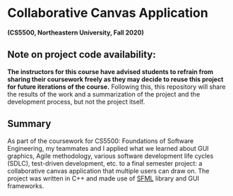 # Collaborative Canvas Application

**(CS5500, Northeastern University, Fall 2020)**

## Note on project code availability: 

**The instructors for this course have advised students to refrain from sharing their coursework freely as they may decide to reuse this project for future iterations of the course.** Following this, this repository will share the results of the work and a summarization of the project and the development process, but not the project itself. 

## Summary
As part of the coursework for CS5500: Foundations of Software Engineering, my teammates and I applied what we learned about GUI graphics, Agile methodology, various software development life cycles (SDLC), test-driven development, etc. to a final semester project: a collaborative canvas application that multiple users can draw on. The project was written in C++ and made use of [SFML](https://www.sfml-dev.org/index.php) library and GUI frameworks. 
